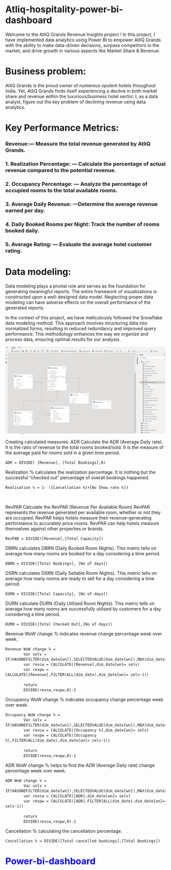 # Atliq-hospitality-power-bi-dashboard

Welcome to the AtliQ Grands Revenue Insights project ! In this project, I have implemented data analytics using Power BI to empower AtliQ Grands with the ability to make data-driven decisions, surpass competitors in the market, and drive growth in various aspects like Market Share & Revenue.

# Business problem:
AtliQ Grands is the proud owner of numerous opulent hotels throughout India. Yet, AtliQ Grands finds itself experiencing a decline in both market share and revenue within the luxurious/business hotel sector. 
I, as a data analyst, figure out the key problem of declining revenue using data analytics.

# Key Performance Metrics:
### Revenue:— Measure the total revenue generated by AtliQ Grands.

###  1. Realization Percentage:  — Calculate the percentage of actual revenue compared to the potential revenue.

###  2. Occupancy Percentage:   — Analyze the percentage of occupied rooms to the total available rooms.

###  3. Average Daily Revenue:    —Determine the average revenue earned per day.

###  4.  Daily Booked Rooms per Night:    Track the number of rooms booked daily.

###  5.  Average Rating:    — Evaluate the average hotel customer rating.

# Data modeling:
Data modeling plays a pivotal role and serves as the foundation for generating meaningful reports. The entire framework of visualizations is constructed upon a well-designed data model. Neglecting proper data modeling can have adverse effects on the overall performance of the generated reports.

In the context of this project, we have meticulously followed the Snowflake data modeling method. This approach involves structuring data into normalized forms, resulting in reduced redundancy and improved query performance. This methodology enhances the way we organize and process data, ensuring optimal results for our analysis.


![Data modeling](10.png)


Creating calculated measures:
ADR Calculate the ADR (Average Daily rate). It is the ratio of revenue to the total rooms booked/sold. It is the measure of the average paid for rooms sold in a given time period.

```
ADR = DIVIDE( [Revenue], [Total Bookings],0)
```
                                                                                                                                                                                                                                                                                                                                                                                                                                                                                                       
Realization % calculates the realization percentage. It is nothing but the successful “checked out” percentage of overall bookings happened.

```
Realisation % = 1- ([Cancellation %]+[No Show rate %])
```
 <br>
 
RevPAR Calculate the RevPAR (Revenue Per Available Room) RevPAR represents the revenue generated per available room, whether or not they are occupied. RevPAR helps hotels measure their revenue-generating performance to accurately price rooms. RevPAR can help hotels measure themselves against other properties or brands.
```
RevPAR = DIVIDE([Revenue],[Total Capacity])
```
DBRN calculates DBRN (Daily Booked Room Nights). This metric tells on average how many rooms are booked for a day considering a time period.

```
DBRN = DIVIDE([Total Bookings], [No of days])
```
DSRN calculates DSRN (Daily Sellable Room Nights). This metric tells on average how many rooms are ready to sell for a day considering a time period.

```
DSRN = DIVIDE([Total Capacity], [No of days])
```
DURN calculate DURN (Daily Utilized Room Nights). This metric tells on average how many rooms are successfully utilized by customers for a day considering a time period.

```
DURN = DIVIDE([Total Checked Out],[No of days])
```
Revenue WoW change % indicates revenue change percentage week over week.

```
Revenue WoW change % = 
        Var selv = IF(HASONEFILTER(dim_date[wn]),SELECTEDVALUE(dim_date[wn]),MAX(dim_date[wn]))
        var revcw = CALCULATE([Revenue],dim_date[wn]= selv)
        var revpw = CALCULATE([Revenue],FILTER(ALL(dim_date),dim_date[wn]= selv-1))
        
        return
        DIVIDE(revcw,revpw,0)-1
```

Occupancy WoW change % indicates occupancy change percentage week over week.

```
Occupancy WoW change % = 
        Var selv = IF(HASONEFILTER(dim_date[wn]),SELECTEDVALUE(dim_date[wn]),MAX(dim_date[wn]))
        var revcw = CALCULATE([Occupancy %],dim_date[wn]= selv)
        var revpw = CALCULATE([Occupancy %],FILTER(ALL(dim_date),dim_date[wn]= selv-1))
        
        return
        DIVIDE(revcw,revpw,0)-1
```

ADR WoW change % helps to find the ADR (Average Daily rate) change percentage week over week.

```
ADR WoW change % = 
        Var selv = IF(HASONEFILTER(dim_date[wn]),SELECTEDVALUE(dim_date[wn]),MAX(dim_date[wn]))
        var revcw = CALCULATE([ADR],dim_date[wn]= selv)
        var revpw = CALCULATE([ADR],FILTER(ALL(dim_date),dim_date[wn]= selv-1))
        
        return
        DIVIDE(revcw,revpw,0)-1
```

Cancellation % calculating the cancellation percentage.

```
Cancellation % = DIVIDE([Total cancelled bookings],[Total Bookings])
```



<h1 style="color:blue"> Power-bi-dashboard</h1>









